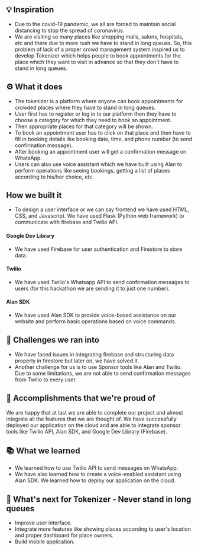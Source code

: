 ## 💡 Inspiration
- Due to the covid-19 pandemic, we all are forced to maintain social distancing to stop the spread of coronavirus. 
- We are visiting so many places like shopping malls, salons, hospitals, etc and there due to more rush we have to stand in long queues. So, this problem of lack of a proper crowd management system inspired us to develop Tokenizer which helps people to book appointments for the place which they want to visit in advance so that they don't have to stand in long queues. 

## ⚙ What it does
- The tokenizer is a platform where anyone can book appointments for crowded places where they have to stand in long queues. 
- User first has to register or log in to our platform then they have to choose a category for which they need to book an appointment. 
- Then appropriate places for that category will be shown. 
- To book an appointment user has to click on that place and then have to fill in booking details like booking date, time, and phone number (to send confirmation message). 
- After booking an appointment user will get a confirmation message on WhatsApp. 
- Users can also use voice assistant which we have built using Alan to perform operations like seeing bookings, getting a list of places according to his/her choice, etc. 

## How we built it
- To design a user interface or we can say frontend we have used HTML, CSS, and Javascript. We have used Flask (Python web framework) to communicate with firebase and Twilio API. 

#### Google Dev Library
- We have used Firebase for user authentication and Firestore to store data. 

#### Twilio 
- We have used Twilio's Whatsapp API to send confirmation messages to users (for this hackathon we are sending it to just one number). 

#### Alan SDK
- We have used Alan SDK to provide voice-based assistance on our website and perform basic operations based on voice commands.  

## 💪 Challenges we ran into
- We have faced issues in integrating firebase and structuring data properly in firestore but later on, we have solved it. 
- Another challenge for us is to use Sponsor tools like Alan and Twilio. Due to some limitations, we are not able to send confirmation messages from Twilio to every user. 

## 🙌 Accomplishments that we're proud of
We are happy that at last we are able to complete our project and almost integrate all the features that we are thought of. We have successfully deployed our application on the cloud and are able to integrate sponsor tools like Twilio API, Alan SDK, and Google Dev Library (Firebase).

## 📚 What we learned
- We learned how to use Twilio API to send messages on WhatsApp. 
- We have also learned how to create a voice-enabled assistant using Alan SDK. We learned how to deploy our application on the cloud. 

## 💭 What's next for Tokenizer - Never stand in long queues
- Improve user interface.
- Integrate more features like showing places according to user's location and proper dashboard for place owners. 
- Build mobile application. 
